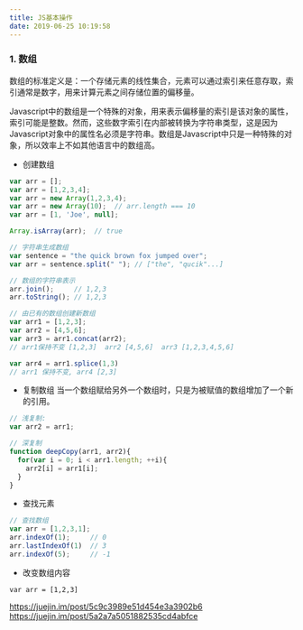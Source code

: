 ```yaml
---
title: JS基本操作
date: 2019-06-25 10:19:58
---
```

### 1. 数组
数组的标准定义是：一个存储元素的线性集合，元素可以通过索引来任意存取，索引通常是数字，用来计算元素之间存储位置的偏移量。

Javascript中的数组是一个特殊的对象，用来表示偏移量的索引是该对象的属性，索引可能是整数。然而，这些数字索引在内部被转换为字符串类型，这是因为Javascript对象中的属性名必须是字符串。数组是Javascript中只是一种特殊的对象，所以效率上不如其他语言中的数组高。

- 创建数组
```js
var arr = [];
var arr = [1,2,3,4];
var arr = new Array(1,2,3,4);
var arr = new Array(10);  // arr.length === 10
var arr = [1, 'Joe', null];

Array.isArray(arr);  // true

// 字符串生成数组
var sentence = "the quick brown fox jumped over";
var arr = sentence.split(" "); // ["the", "qucik"...]

// 数组的字符串表示
arr.join();     // 1,2,3
arr.toString(); // 1,2,3

// 由已有的数组创建新数组
var arr1 = [1,2,3];
var arr2 = [4,5,6];
var arr3 = arr1.concat(arr2);
// arr1保持不变 [1,2,3]  arr2 [4,5,6]  arr3 [1,2,3,4,5,6]

var arr4 = arr1.splice(1,3)
// arr1 保持不变, arr4 [2,3]
```


- 复制数组
当一个数组赋给另外一个数组时，只是为被赋值的数组增加了一个新的引用。
```js
// 浅复制: 
var arr2 = arr1;

// 深复制
function deepCopy(arr1, arr2){
  for(var i = 0; i < arr1.length; ++i){
    arr2[i] = arr1[i];
  }
}
```

- 查找元素
```js
// 查找数组
var arr = [1,2,3,1];
arr.indexOf(1);     // 0 
arr.lastIndexOf(1)  // 3
arr.indexOf(5);     // -1
```

- 改变数组内容
```
var arr = [1,2,3]
```


https://juejin.im/post/5c9c3989e51d454e3a3902b6
https://juejin.im/post/5a2a7a5051882535cd4abfce